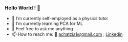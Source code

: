 ### Hello World ! 👋


- 🔭 I’m currently self-employed as a physics tutor
- 🌱 I’m currently learning PCA for ML 
- 💬 Feel free to ask me anything ...
- 📫 How to reach me: :email: achatzia1@gmail.com , [Linkedin](https://www.linkedin.com/in/angelos-chatziangeloglou-a6744415b/)

